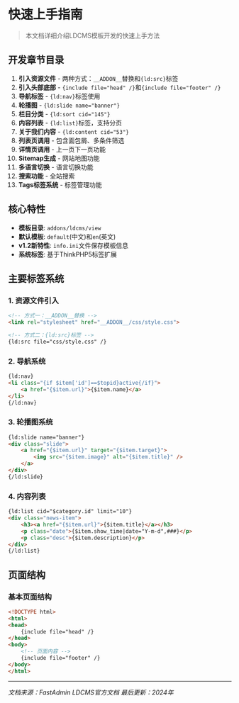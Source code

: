 # 快速上手指南

> 本文档详细介绍LDCMS模板开发的快速上手方法

## 开发章节目录

1. **引入资源文件** - 两种方式：`__ADDON__`替换和`{ld:src}`标签
2. **引入头部底部** - `{include file="head" /}`和`{include file="footer" /}`
3. **导航标签** - `{ld:nav}`标签使用
4. **轮播图** - `{ld:slide name="banner"}`
5. **栏目分类** - `{ld:sort cid="145"}`
6. **内容列表** - `{ld:list}`标签，支持分页
7. **关于我们内容** - `{ld:content cid="53"}`
8. **列表页调用** - 包含面包屑、多条件筛选
9. **详情页调用** - 上一页下一页功能
10. **Sitemap生成** - 网站地图功能
11. **多语言切换** - 语言切换功能
12. **搜索功能** - 全站搜索
13. **Tags标签系统** - 标签管理功能

## 核心特性

- **模板目录**: `addons/ldcms/view`
- **默认模板**: `default`(中文)和`en`(英文)
- **v1.2新特性**: `info.ini`文件保存模板信息
- **系统标签**: 基于ThinkPHP5标签扩展

## 主要标签系统

### 1. 资源文件引入
```html
<!-- 方式一：__ADDON__替换 -->
<link rel="stylesheet" href="__ADDON__/css/style.css">

<!-- 方式二：{ld:src}标签 -->
{ld:src file="css/style.css" /}
```

### 2. 导航系统
```html
{ld:nav}
<li class="{if $item['id']==$topid}active{/if}">
    <a href="{$item.url}">{$item.name}</a>
</li>
{/ld:nav}
```

### 3. 轮播图系统
```html
{ld:slide name="banner"}
<div class="slide">
    <a href="{$item.url}" target="{$item.target}">
        <img src="{$item.image}" alt="{$item.title}" />
    </a>
</div>
{/ld:slide}
```

### 4. 内容列表
```html
{ld:list cid="$category.id" limit="10"}
<div class="news-item">
    <h3><a href="{$item.url}">{$item.title}</a></h3>
    <p class="date">{$item.show_time|date="Y-m-d",###}</p>
    <p class="desc">{$item.description}</p>
</div>
{/ld:list}
```

## 页面结构

### 基本页面结构
```html
<!DOCTYPE html>
<html>
<head>
    {include file="head" /}
</head>
<body>
    <!-- 页面内容 -->
    {include file="footer" /}
</body>
</html>
```

---

*文档来源：FastAdmin LDCMS官方文档*
*最后更新：2024年*